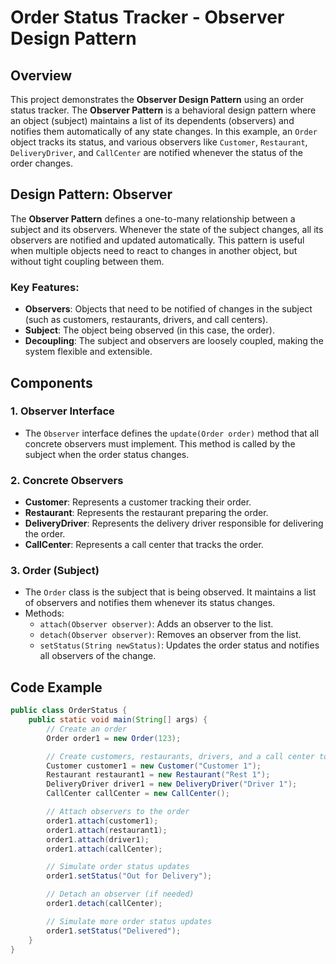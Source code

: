 # Order Status Tracker - Observer Design Pattern

## Overview

This project demonstrates the **Observer Design Pattern** using an order status tracker. The **Observer Pattern** is a behavioral design pattern where an object (subject) maintains a list of its dependents (observers) and notifies them automatically of any state changes. In this example, an `Order` object tracks its status, and various observers like `Customer`, `Restaurant`, `DeliveryDriver`, and `CallCenter` are notified whenever the status of the order changes.

## Design Pattern: Observer

The **Observer Pattern** defines a one-to-many relationship between a subject and its observers. Whenever the state of the subject changes, all its observers are notified and updated automatically. This pattern is useful when multiple objects need to react to changes in another object, but without tight coupling between them.

### Key Features:
- **Observers**: Objects that need to be notified of changes in the subject (such as customers, restaurants, drivers, and call centers).
- **Subject**: The object being observed (in this case, the order).
- **Decoupling**: The subject and observers are loosely coupled, making the system flexible and extensible.

## Components

### 1. **Observer Interface**

- The `Observer` interface defines the `update(Order order)` method that all concrete observers must implement. This method is called by the subject when the order status changes.

### 2. **Concrete Observers**

- **Customer**: Represents a customer tracking their order.
- **Restaurant**: Represents the restaurant preparing the order.
- **DeliveryDriver**: Represents the delivery driver responsible for delivering the order.
- **CallCenter**: Represents a call center that tracks the order.

### 3. **Order (Subject)**

- The `Order` class is the subject that is being observed. It maintains a list of observers and notifies them whenever its status changes.
- Methods:
  - `attach(Observer observer)`: Adds an observer to the list.
  - `detach(Observer observer)`: Removes an observer from the list.
  - `setStatus(String newStatus)`: Updates the order status and notifies all observers of the change.

## Code Example

```java
public class OrderStatus {
    public static void main(String[] args) {
        // Create an order
        Order order1 = new Order(123);

        // Create customers, restaurants, drivers, and a call center to track the order
        Customer customer1 = new Customer("Customer 1");
        Restaurant restaurant1 = new Restaurant("Rest 1");
        DeliveryDriver driver1 = new DeliveryDriver("Driver 1");
        CallCenter callCenter = new CallCenter();

        // Attach observers to the order
        order1.attach(customer1);
        order1.attach(restaurant1);
        order1.attach(driver1);
        order1.attach(callCenter);

        // Simulate order status updates
        order1.setStatus("Out for Delivery");

        // Detach an observer (if needed)
        order1.detach(callCenter);

        // Simulate more order status updates
        order1.setStatus("Delivered");
    }
}